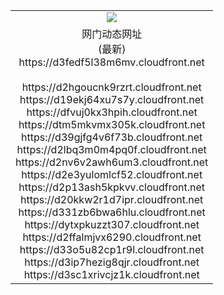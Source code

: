 ﻿<table>
  <tr></tr>
  <tr><td colspan=2 align=center><img src="https://d3fedf5l38m6mv.cloudfront.net/Up/oGate.jpg" /></td></tr>
  <tr><td colspan=2 align=center>网门动态网址<br/>(最新)
<br>https://d3fedf5l38m6mv.cloudfront.net
<br/>
<br>https://d2hgoucnk9rzrt.cloudfront.net
<br>https://d19ekj64xu7s7y.cloudfront.net
<br>https://dfvuj0kx3hpih.cloudfront.net
<br>https://dtm5mkvmx305k.cloudfront.net
<br>https://d39gjfg4v6f73b.cloudfront.net
<br>https://d2lbq3m0m4pq0f.cloudfront.net
<br>https://d2nv6v2awh6um3.cloudfront.net
<br>https://d2e3yulomlcf52.cloudfront.net
<br>https://d2p13ash5kpkvv.cloudfront.net
<br>https://d20kkw2r1d7ipr.cloudfront.net
<br>https://d331zb6bwa6hlu.cloudfront.net
<br>https://dytxpkuzzt307.cloudfront.net
<br>https://d2ffalmjvx6290.cloudfront.net
<br>https://d33o5u82cp1r9l.cloudfront.net
<br>https://d3ip7hezig8qjr.cloudfront.net
<br>https://d3sc1xrivcjz1k.cloudfront.net
    </td>
  </tr>
</table>
